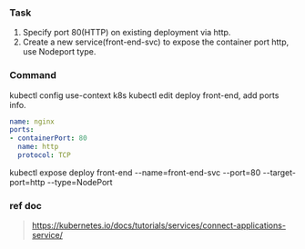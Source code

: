 ### Task
1. Specify port 80(HTTP) on existing deployment via http.
2. Create a new service(front-end-svc) to expose the container port http, use Nodeport type.


### Command
kubectl config use-context k8s
kubectl edit deploy front-end, add ports info.
```yaml
name: nginx
ports:
- containerPort: 80
  name: http
  protocol: TCP
```
kubectl expose deploy front-end --name=front-end-svc --port=80 --target-port=http --type=NodePort

### ref doc
> https://kubernetes.io/docs/tutorials/services/connect-applications-service/